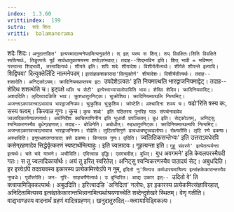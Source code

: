 ```yaml
---
index:  1.3.60
vrittiindex:  199
sutra:  शदेः शितः
vritti:  balamanorama 
---
```


शदेः शिदः। `अनुदात्तङित' इत्यस्मादात्मनेपदमित्यनुवर्तते। श् इत् यस्य स शित्। शप् विवक्षितः।शिति विवक्षिते सतीत्यर्थः, तिङुत्पत्तेः पूर्वं सार्वधातुकाश्रयस्य शपोऽसंभवात्। तदाह--शिद्भाविन इति। शित् भावी = भविष्यन् यस्मात्स शिद्भावी, तस्मादित्यर्थः। शीयते इति। शपि शदेः शीयादेशः। विशीर्यतीत्यर्थः। शीयेते शीयन्ते इत्यादि। `शिद्विषया' दित्युक्तेर्लिटि नात्मनेपदम्। `इत्संज्ञकशकारादा'वित्युक्तेर्न' शीयादेशः। विशीर्यतीत्यर्थः। तदाह--शशादेति। अनिट्कोऽयम्। क्रादिनियमप्राप्तस्य इटः `उपदेशेऽत्वतः' इति नियमात्थलि भारद्वाजनियमाद्वेट्। तदाह-- शेदिथ शशत्थेति च। इट्पक्षे `थलि च सेटी' इत्येत्त्वाभ्यासलोपाविति भावः। शेदिव शेदिम। क्रादिनियमादिट्। अशददिति। लृदित्त्वादङिति भावः। क्रुशधातुरनिट्कः। चुक्रोशिथ। क्रादिनियमात्थलि नित्यमिट्। अजन्ताऽकारवत्त्वाऽभावान्न भारद्वाजनियमः। चुक्रुशिव चुक्रुशिम। क्रोष्टेति। व्रश्चादिना शस्य षः। `षढो'रिति षस्य कः, सस्य षत्वम्। कित्त्वान्न गुणः। कुच। `कुच शब्दे' इति पठितस्य पुनरिह पाठः संपर्चनादावेव ज्वलादिकार्यणप्रत्ययार्थः। अर्थनिर्देशः क्वचित्पाणिनीय इति भूधातौ प्रपञ्चितम्। बुध इति। सेट्कोऽयम्, अनिट्सु श्यन्विकरणस्यैव बुधेग्र्रहणात्। तदाह-- बोधिनेति। अबोधीत्। रुहधातुरनिट्कः। क्रादिनियमात्थल्यपि नित्यमिट्। अजन्ताऽकारवत्त्वाऽभावान्न भारद्वाजनियमः। रोढेति। लुटितासिगुणे ढत्वधत्वष्टुत्वढलोपाः। रोक्ष्यतीति। लृटि स्ये ढकषाः। अरुक्षदिति। इगुपधशलन्तत्वात् क्से ढकषाः। कित्त्वान्न गुणः। वृदिति। `ज्वलितिकसन्तेभ्यः' इति उत्तराऽवधेरपि कसेग्र्रहणादेव सिद्धेर्वृत्करणं स्पष्टार्थमित्याहुः। इति ज्वलादयः। गूहत्यन्ता इति। `गुहू संवरणे' इत्येतत्पर्यन्ता इत्यर्थः। चते चदे याचने। अचीदिति। एदित्त्वान्न वृद्धिः। एवमचदीत्। बुधिर्। `बुध अवगमने' इति केवलपरस्मैपदी गतः। स तु ज्वलादिकार्यार्थः। अयं तु इरित् स्वरितेत्। अनिट्सु श्यन्विकरणस्यैव पाठादयं सेट्। अबुधदिति। इर इत्त्वेऽपि तदवयवस्य इकारस्य प्रत्येकमित्त्वेऽपि न नुम्, `इदितो नु'मित्यत्र कर्मधारयमाश्रित्य इत्संज्ञकेकारान्तस्यैव नुम्वधेः। पूर्वोत्तरेति। जन- पूरि- साहचर्येणेत्यर्थः। उ बुन्दिरित। आद्य उकार इत्-- `उदितो वे' ति क्त्वायामिड्विकल्पार्थः। अबुददिति। इरित्त्वादङि `अनिदिता' नलोपः, इर इकारस्य प्रत्येकमित्संज्ञाविरहात्, अनिदितामित्यस्य इत्संज्ञकेकारान्तभिन्नानामित्यर्थाश्रयणाच्चेति शब्देन्दुशेखरे स्थितम्। वेणृ गतीति। वाद्यभाण्डस्य वादनार्थं ग्रहणं वादित्रग्रहणम्। खनुदातुरुदित्--क्त्वायामिड्विकल्पः।

